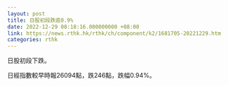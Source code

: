 ```yaml
---
layout: post
title: 日股初段跌逾0.9%
date: 2022-12-29 08:18:16.000000000 +08:00
link: https://news.rthk.hk/rthk/ch/component/k2/1681705-20221229.htm
categories: rthk
---
```


日股初段下跌。

日經指數較早時報26094點，跌246點，跌幅0.94%。
